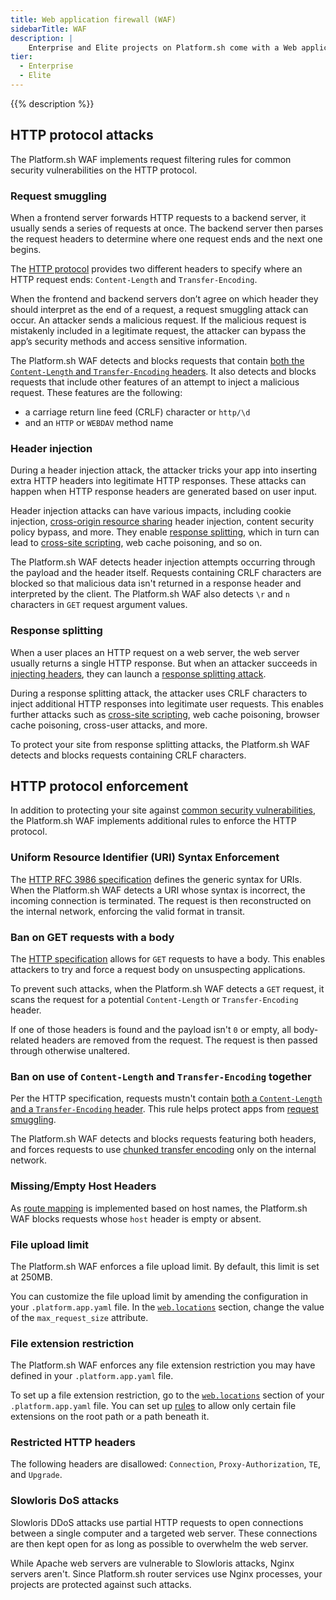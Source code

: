 ```yaml
---
title: Web application firewall (WAF)
sidebarTitle: WAF
description: |
    Enterprise and Elite projects on Platform.sh come with a Web application firewall (WAF) at no additional cost. This WAF monitors requests to your application and blocks suspicious ones. It helps protect your application from attacks such as distributed denial of service (DDos) attacks.
tier:
  - Enterprise
  - Elite
---
```


{{% description %}}

## HTTP protocol attacks

The Platform.sh WAF implements request filtering rules for common security vulnerabilities on the HTTP protocol. 

### Request smuggling

When a frontend server forwards HTTP requests to a backend server,
it usually sends a series of requests at once.
The backend server then parses the request headers
to determine where one request ends and the next one begins.

The [HTTP protocol](https://tools.ietf.org/html/rfc2616) provides two different headers
to specify where an HTTP request ends: `Content-Length` and `Transfer-Encoding`. 

When the frontend and backend servers don’t agree on which header
they should interpret as the end of a request, a request smuggling attack can occur.
An attacker sends a malicious request.
If the malicious request is mistakenly included in a legitimate request,
the attacker can bypass the app’s security methods and access sensitive information.

The Platform.sh WAF detects and blocks requests that contain [both the `Content-Length` and `Transfer-Encoding` headers](#ban-on-use-of-content-length-and-transfer-encoding-together).
It also detects and blocks requests that include other features of an attempt to inject a malicious request.
These features are the following:

- a carriage return line feed (CRLF) character or `http/\d`
- and an `HTTP` or `WEBDAV` method name

### Header injection

During a header injection attack, the attacker tricks your app
into inserting extra HTTP headers into legitimate HTTP responses.
These attacks can happen when HTTP response headers are generated based on user input.

Header injection attacks can have various impacts,
including cookie injection, [cross-origin resource sharing](https://developer.mozilla.org/en-US/docs/Web/HTTP/CORS) header injection,
content security policy bypass, and more.
They enable [response splitting](#response-splitting),
which in turn can lead to [cross-site scripting](https://developer.mozilla.org/en-US/docs/Glossary/Cross-site_scripting),
web cache poisoning, and so on.

The Platform.sh WAF detects header injection attempts occurring through the payload and the header itself.
Requests containing CRLF characters are blocked so that malicious data isn't returned in a response header
and interpreted by the client.
The Platform.sh WAF also detects `\r` and `n` characters in `GET` request argument values.

### Response splitting

When a user places an HTTP request on a web server, the web server usually returns a single HTTP response.
But when an attacker succeeds in [injecting headers](#header-injection),
they can launch a [response splitting attack](https://www.cs.montana.edu/courses/csci476/topics/http_response_splitting.pdf).

During a response splitting attack, the attacker uses CRLF characters to inject additional HTTP responses into legitimate user requests.
This enables further attacks such as [cross-site scripting](https://developer.mozilla.org/en-US/docs/Glossary/Cross-site_scripting),
web cache poisoning, browser cache poisoning, cross-user attacks, and more.

To protect your site from response splitting attacks,
the Platform.sh WAF detects and blocks requests containing CRLF characters.

## HTTP protocol enforcement

In addition to protecting your site against [common security vulnerabilities](#http-protocol-attacks),
the Platform.sh WAF implements additional rules to enforce the HTTP protocol. 

### Uniform Resource Identifier (URI) Syntax Enforcement

The [HTTP RFC 3986 specification](https://www.rfc-editor.org/rfc/rfc3986) defines the generic syntax for URIs.
When the Platform.sh WAF detects a URI whose syntax is incorrect, the incoming connection is terminated.
The request is then reconstructed on the internal network,
enforcing the valid format in transit.

### Ban on GET requests with a body

The [HTTP specification](https://tools.ietf.org/html/rfc2616) allows for `GET` requests to have a body.
This enables attackers to try and force a request body on unsuspecting applications. 

To prevent such attacks, when the Platform.sh WAF detects a `GET` request, 
it scans the request for a potential `Content-Length` or `Transfer-Encoding` header.

If one of those headers is found and the payload isn't `0` or empty,
all body-related headers are removed from the request.
The request is then passed through otherwise unaltered.

### Ban on use of `Content-Length` and `Transfer-Encoding` together

Per the HTTP specification, requests mustn't contain [both a `Content-Length` and a `Transfer-Encoding` header](https://tools.ietf.org/html/rfc7230#section-3.3.2).
This rule helps protect apps from [request smuggling](#request-smuggling). 

The Platform.sh WAF detects and blocks requests featuring both headers,
and forces requests to use [chunked transfer encoding](https://developer.mozilla.org/en-US/docs/Web/HTTP/Headers/Transfer-Encoding)
only on the internal network. 

### Missing/Empty Host Headers

As [route mapping](../define-routes/_index.md) is implemented based on host names,
the Platform.sh WAF blocks requests whose `host` header is empty or absent.

### File upload limit

The Platform.sh WAF enforces a file upload limit.
By default, this limit is set at 250MB.

You can customize the file upload limit by amending the configuration in your `.platform.app.yaml` file. 
In the [`web.locations`](../create-apps/app-reference.md#locations) section, 
change the value of the `max_request_size` attribute.

### File extension restriction

The Platform.sh WAF enforces any file extension restriction you may have defined in your `.platform.app.yaml` file.

To set up a file extension restriction, 
go to the [`web.locations`](../create-apps/app-reference.md#locations) section of your `.platform.app.yaml` file.
You can set up [rules](../create-apps/app-reference.md#rules) to allow only certain file extensions
on the root path or a path beneath it.

### Restricted HTTP headers

The following headers are disallowed: `Connection`, `Proxy-Authorization`, `TE`, and `Upgrade`.

### Slowloris DoS attacks

Slowloris DDoS attacks use partial HTTP requests to open connections between a single computer and a targeted web server.
These connections are then kept open for as long as possible to overwhelm the web server.

While Apache web servers are vulnerable to Slowloris attacks, Nginx servers aren't.
Since Platform.sh router services use Nginx processes,
your projects are protected against such attacks.